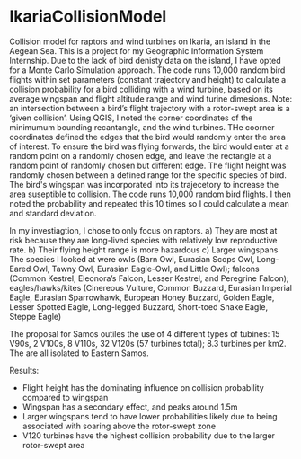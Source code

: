 # IkariaCollisionModel
Collision model for raptors and wind turbines on Ikaria, an island in the Aegean Sea. This is a project for my Geographic Information System Internship.
Due to the lack of bird denisty data on the island, I have opted for a Monte Carlo Simulation approach. The code runs 10,000 random bird flights within set parameters (constant trajectory and height) to calculate a collision probability for a bird colliding with a wind turbine, based on its average wingspan and flight altitude range and wind turine dimesions. 
Note: an intersection between a bird’s flight trajectory with a rotor-swept area is a ‘given collision’.
Using QGIS, I noted the corner coordinates of the minimumum bounding recantangle, and the wind turbines. THe coorner coordinates defined the edges that the bird would randomly enter the area of interest. To ensure the bird was flying forwards, the bird would enter at a random point on a randomly chosen edge, and leave the rectangle at a random point of randomly chosen but different edge. The flight height was randomly chosen between a defined range for the specific species of bird. The bird's wingspan was incorporated into its trajecetory to increase the area suseptible to collision. 
The code runs 10,000 random bird flights. I then noted the probability and repeated this 10 times so I could calculate a mean and standard deviation.

In my investiagtion, I chose to only focus on raptors. a) They are most at risk because they are long-lived species with relatively low reproductive rate. b) Their flying height range is more hazardous c) Larger wingspans
The species I looked at were owls (Barn Owl, Eurasian Scops Owl, Long-Eared Owl, Tawny Owl, Eurasian Eagle-Owl, and Little Owl); falcons (Common Kestrel, Eleonora’s Falcon, Lesser Kestrel, and Peregrine Falcon); eagles/hawks/kites (Cinereous Vulture, Common Buzzard, Eurasian Imperial Eagle, Eurasian Sparrowhawk, European Honey Buzzard, Golden Eagle, Lesser Spotted Eagle, Long-legged Buzzard, Short-toed Snake Eagle, Steppe Eagle)

The proposal for Samos outiles the use of 4 different types of tubines: 15 V90s, 2 V100s, 8 V110s, 32 V120s (57 turbines total); 8.3 turbines per km2. The are all isolated to Eastern Samos.

Results:
- Flight height has the dominating influence on collision probability compared to wingspan
- Wingspan has a secondary effect, and peaks around 1.5m
- Larger wingspans tend to have lower probabilities likely due to being associated with soaring above the rotor-swept zone
- V120 turbines have the highest collision probability due to the larger rotor-swept area
